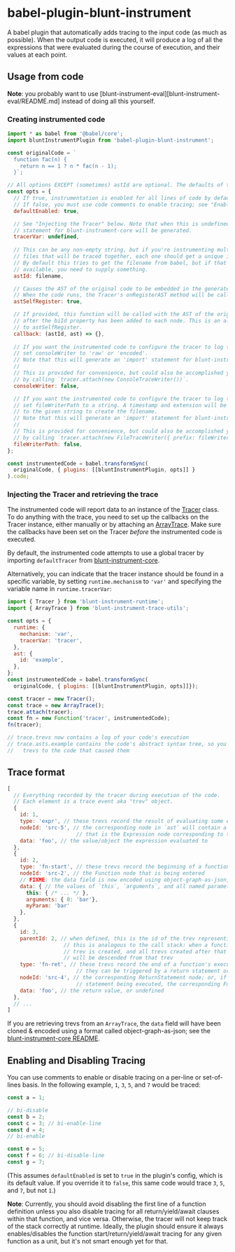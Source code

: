 # babel-plugin-blunt-instrument

A babel plugin that automatically adds tracing to the input code (as much as possible).
When the output code is executed, it will produce a log of all the expressions that were evaluated during the course of execution, and their values at each point.

## Usage from code

**Note**: you probably want to use [blunt-instrument-eval][blunt-instrument-eval/README.md] instead of doing all this yourself.

### Creating instrumented code

```javascript
import * as babel from '@babel/core';
import bluntInstrumentPlugin from 'babel-plugin-blunt-instrument';

const originalCode = `
  function fac(n) {
    return n == 1 ? n * fac(n - 1);
  }`;

// All options EXCEPT (sometimes) astId are optional. The defaults of the others are shown here.
const opts = {
  // If true, instrumentation is enabled for all lines of code by default.
  // If false, you must use code comments to enable tracing; see "Enabling and Disabling Tracing" below.
  defaultEnabled: true,

  // See "Injecting the Tracer" below. Note that when this is undefined, an 'import'
  // statement for blunt-instrument-core will be generated.
  tracerVar: undefined,
  
  // This can be any non-empty string, but if you're instrumenting multiple source
  // files that will be traced together, each one should get a unique id.
  // By default this tries to get the filename from babel, but if that's not
  // available, you need to supply something.
  astId: filename,

  // Causes the AST of the original code to be embedded in the generated code.
  // When the code runs, the Tracer's onRegisterAST method will be called.
  astSelfRegister: true,

  // If provided, this function will be called with the AST of the original code
  // after the biId property has been added to each node. This is an alternative
  // to astSelfRegister.
  callback: (astId, ast) => {},
  
  // If you want the instrumented code to configure the tracer to log to the console,
  // set consoleWriter to 'raw' or 'encoded'.
  // Note that this will generate an 'import' statement for blunt-instrument-core.
  //
  // This is provided for convenience, but could also be accomplished yourself
  // by calling `tracer.attach(new ConsoleTraceWriter())`.
  consoleWriter: false,

  // If you want the instrumented code to configure the tracer to log to a file,
  // set fileWriterPath to a string. A timestamp and extension will be appended
  // to the given string to create the filename.
  // Note that this will generate an 'import' statement for blunt-instrument-core.
  //
  // This is provided for convenience, but could also be accomplished yourself
  // by calling `tracer.attach(new FileTraceWriter({ prefix: fileWriterPath }))`.
  fileWriterPath: false,
};

const instrumentedCode = babel.transformSync(
  originalCode, { plugins: [[bluntInstrumentPlugin, opts]] }
).code;
```

### Injecting the Tracer and retrieving the trace

The instrumented code will report data to an instance of the [Tracer](../blunt-instrument-core/README.md#tracer) class.
To do anything with the trace, you need to set up the callbacks on the Tracer instance, either manually or by attaching an [ArrayTrace](../blunt-instrument-core/README.md#arraytrace).
Make sure the callbacks have been set on the Tracer *before* the instrumented code is executed.

By default, the instrumented code attempts to use a global tracer by importing `defaultTracer` from [blunt-instrument-core][blunt-instrument-core].

Alternatively, you can indicate that the tracer instance should be found in a specific variable, by setting `runtime.mechanism` to `'var'` and specifying the variable name in `runtime.tracerVar`:

```javascript
import { Tracer } from 'blunt-instrument-runtime';
import { ArrayTrace } from 'blunt-instrument-trace-utils';

const opts = {
  runtime: {
    mechanism: 'var',
    tracerVar: 'tracer',
  },
  ast: {
    id: 'example',
  },
};
const instrumentedCode = babel.transformSync(
  originalCode, { plugins: [[bluntInstrumentPlugin, opts]]});

const tracer = new Tracer();
const trace = new ArrayTrace();
trace.attach(tracer);
const fn = new Function('tracer', instrumentedCode);
fn(tracer);

// trace.trevs now contains a log of your code's execution
// trace.asts.example contains the code's abstract syntax tree, so you can correlate
//   trevs to the code that caused them
```

## Trace format

```javascript
[
  // Everything recorded by the tracer during execution of the code.
  // Each element is a trace event aka "trev" object.
  {
    id: 1,
    type: 'expr', // these trevs record the result of evaluating some expression
    nodeId: 'src-5', // the corresponding node in `ast` will contain a field `biId` that matches this;
                      // that is the Expression node corresponding to the expression that was evaluated
    data: 'foo', // the value/object the expression evaluated to
  },
  {
    id: 2,
    type: 'fn-start', // these trevs record the beginning of a function's execution
    nodeId: 'src-2', // the Function node that is being entered
    // FIXME: the data field is now encoded using object-graph-as-json, as mentioned below, so it actually looks slightly different than this
    data: { // the values of `this`, `arguments`, and all named parameters, at the beginning of the function's execution
      this: { /* ... */ },
      arguments: { 0: 'bar'},
      myParam: 'bar'
    },
  },
  {
    id: 3,
    parentId: 2, // when defined, this is the id of the trev representing the enclosing context.
                  // this is analogous to the call stack: when a function is called, an fn-start
                  // trev is created, and all trevs created after that until the function returns
                  // will be descended from that trev
    type: 'fn-ret', // these trevs record the end of a function's execution
                      // they can be triggered by a return statement or after the last statement in a function executes
    nodeId: 'src-4', // the corresponding ReturnStatement node; or, if the end of the function was reached without a return
                      // statement being executed, the corresponding Function node
    data: 'foo', // the return value, or undefined
  },
  // ...
]
```

If you are retrieving trevs from an `ArrayTrace`, the `data` field will have been cloned & encoded using a format called object-graph-as-json; see the [blunt-instrument-core README][blunt-instrument-core].

## Enabling and Disabling Tracing

You can use comments to enable or disable tracing on a per-line or set-of-lines basis.
In the following example, `1`, `3`, `5`, and `7` would be traced:

```js
const a = 1;

// bi-disable
const b = 2;
const c = 3; // bi-enable-line
const d = 4;
// bi-enable

const e = 5;
const f = 6; // bi-disable-line
const g = 7;
```

(This assumes `defaultEnabled` is set to `true` in the plugin's config, which is its default value.
If you override it to `false`, this same code would trace `3`, `5`, and `7`, but not `1`.)

**Note**: Currently, you should avoid disabling the first line of a function definition unless you also disable tracing for all return/yield/await clauses within that function, and vice versa.
Otherwise, the tracer will not keep track of the stack correctly at runtime.
Ideally, the plugin should ensure it always enables/disables the function start/return/yield/await tracing for any given function as a unit, but it's not smart enough yet for that.

[blunt-instrument-eval]: ../blunt-instrument-eval/README.md
[blunt-instrument-core]: ../blunt-instrument-core/README.md
